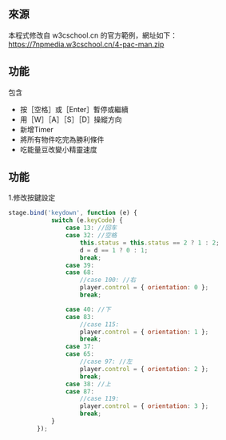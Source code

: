 ## 來源
本程式修改自 w3cschool.cn 的官方範例，網址如下：
https://7npmedia.w3cschool.cn/4-pac-man.zip
## 功能
包含
* 按［空格］或［Enter］暫停或繼續
* 用［W］［A］［S］［D］操縱方向
* 新增Timer
* 將所有物件吃完為勝利條件
* 吃能量豆改變小精靈速度
## 功能
1.修改按鍵設定
```js
stage.bind('keydown', function (e) {
			switch (e.keyCode) {
				case 13: //回车
				case 32: //空格
					this.status = this.status == 2 ? 1 : 2;
					d = d == 1 ? 0 : 1;
					break;
				case 39:
				case 68:
					//case 100: //右
					player.control = { orientation: 0 };
					break;

				case 40: //下
				case 83:
					//case 115:
					player.control = { orientation: 1 };
					break;
				case 37:
				case 65:
					//case 97: //左
					player.control = { orientation: 2 };
					break;
				case 38: //上
				case 87:
					//case 119:
					player.control = { orientation: 3 };
					break;
			}
		});
```
